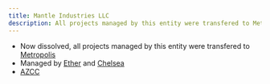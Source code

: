 ```yaml
---
title: Mantle Industries LLC
description: All projects managed by this entity were transfered to Metropolis
---
```


* Now dissolved, all projects managed by this entity were transfered to [Metropolis](./Metropolis.md)
* Managed by [Ether](../People/Matt%20James.md) and [Chelsea](../People/Chelsea.md)
* [AZCC](https://ecorp.azcc.gov/PublicBusinessSearch/PublicBusinessInfo?entityNumber=23831235)